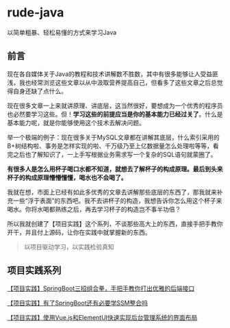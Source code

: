 # rude-java
以简单粗暴、轻松易懂的方式来学习Java

## 前言

现在各自媒体关于Java的教程和技术讲解数不胜数，其中有很多能够让人受益匪浅，我也经常浏览这些文章以从中汲取营养提高自己，但看多了这些文章之后总觉得自身还缺了点什么。

现在很多文章一上来就讲原理、讲底层，这当然很好，要想成为一个优秀的程序员也必然要学习这些。但！**学习这些的前提应当是你的基本能力已经过关了**。什么是基本能力呢，就是你能够使用这个技术去解决问题。

举一个极端的例子：现在很多关于MySQL文章都在讲解其底层，什么索引采用的B+树结构啦、事务是怎样实现的啦、千万级乃至上亿数据量怎么处理啦等等，看完之后也了解知识了，一上手写根据业务需求写一个复杂的SQL语句就蒙圈了。

**有很多人是怎么用杯子喝口水都不知道，就想去了解杯子的构成原理。最后到头来杯子的构成原理懵懵懂懂，喝水也不会喝了。**

我就在想，市面上已经有如此多优秀的文章去讲解那些底层的东西了，那我就来补充一些“浮于表面”的东西吧。我不去讲杯子的构造，我想告诉你怎么用这个杯子来喝水。你将水喝都熟练之后，再去学习杯子的构造岂不事半功倍？

所以我就创建了【项目实践】这个系列，不谈那些高大上的东西，直接手把手教你开干，并且付上源码，让你在实践中就掌握新的东西。

> 以项目驱动学习，以实践检验真知



## 项目实践系列

[【项目实践】SpringBoot三招组合拳，手把手教你打出优雅的后端接口](./project-practice/validation-and-exception-handler/validation-and-exception-handler.md)

[【项目实践】有了SpringBoot还有必要学SSM整合吗](./project-practice/ssm/ssm.md)

[【项目实践】使用Vue.js和ElementUI快速实现后台管理系统的界面布局](./project-practice/vue-route-demo/vue-route-demo.md)

